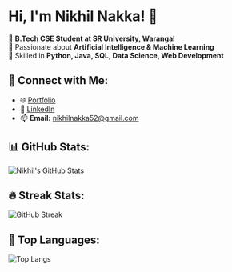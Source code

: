 # Hi, I'm Nikhil Nakka! 👋

🔹 **B.Tech CSE Student at SR University, Warangal**  
🔹 Passionate about **Artificial Intelligence & Machine Learning**  
🔹 Skilled in **Python, Java, SQL, Data Science, Web Development**  

## 🔗 Connect with Me:
- 🌐 [Portfolio](https://nikhil-nakka-portfolio.netlify.app/)
- 💼 [LinkedIn](https://www.linkedin.com/in/nikhil-nakka-ba8153295)
- 📫 **Email:** nikhilnakka52@gmail.com

## 📊 GitHub Stats:
![Nikhil's GitHub Stats](https://github-readme-stats.vercel.app/api?username=Nikhil18N&show_icons=true&theme=radical)

## 🔥 Streak Stats:
![GitHub Streak](https://streak-stats.demolab.com/?user=Nikhil18N&theme=radical)

## 🚀 Top Languages:
![Top Langs](https://github-readme-stats.vercel.app/api/top-langs/?username=Nikhil18N&layout=compact&theme=radical)

